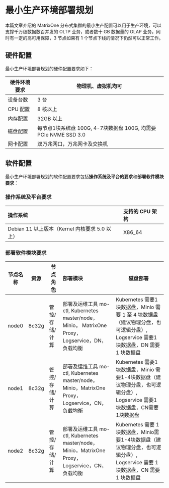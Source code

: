 # 最小生产环境部署规划

本篇文章介绍的 MatrixOne 分布式集群的最小生产配置可以用于生产环境，可以支撑千万级数据数百并发的 OLTP 业务，或者数十 GB 数据量的 OLAP 业务，同时有一定的高可用保障，3 节点如果有 1 个节点下线的情况下仍然可以正常工作。

## 硬件配置

最小生产环境部署规划的硬件配置要求如下：

| 硬件环境要求 | 物理机、虚拟机均可                                           |
| ------------ | ------------------------------------------------------------ |
| 设备台数     | 3 台                                                          |
| CPU 配置      | 8 核以上                                                      |
| 内存配置     | 32GB 以上                                                     |
| 磁盘配置     | 每节点1块系统盘 100G, 4-7块数据盘 100G, 均需要 PCIe NVME SSD 3.0 |
| 网卡配置     | 双万兆网口，万兆网卡及交换机                                 |

## 软件配置

最小生产环境部署规划的软件配置要求包括**操作系统及平台的要求**和**部署软件模块要求**：

### 操作系统及平台要求

| 操作系统                                   | 支持的 CPU 架构 |
| :----------------------------------------- | :-------------- |
| Debian 11 以上版本（Kernel 内核要求 5.0 以上） | X86_64          |

### 部署软件模块要求

| 节点名称 | 资源  | 节点角色       | 部署模块                                                     | 磁盘部署                                                     |
| -------- | ----- | -------------- | :----------------------------------------------------------- | ------------------------------------------------------------ |
| node0    | 8c32g | 管控/存储/计算 | 部署及运维工具 mo-ctl, Kubernetes master/node，Minio， MatrixOne Proxy，Logservice，DN，负载均衡 | Kubernetes 需要1块数据盘，Minio 需要 1 至 4 块数据盘（建议物理分盘，也可逻辑分盘）, Logservice 需要1块数据盘，DN 需要 1 块数据盘 |
| node1    | 8c32g | 管控/存储/计算 | 部署及运维工具 mo-ctl, Kubernetes master/node，Minio，MatrixOne Proxy，Logservice，CN，负载均衡 | Kubernetes 需要1块数据盘，Minio 需要1-4块数据盘（建议物理分盘，也可逻辑分盘）, Logservice 需要1块数据盘，CN需要1块数据盘 |
| node2    | 8c32g | 管控/存储/计算 | 部署及运维工具 mo-ctl, Kubernetes master/node，Minio，MatrixOne Proxy，Logservice，CN，负载均衡 | Kubernetes 需要 1 块数据盘，Minio需要1-4块数据盘（建议物理分盘，也可逻辑分盘）, Logservice 需要 1 块数据盘，CN 需要 1 块数据盘 |
